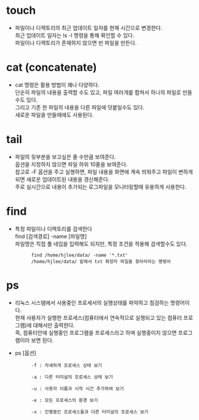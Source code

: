 # touch
- 파일이나 디렉토리의 최근 업데이트 일자를 현재 시간으로 변경한다.<br>
최근 업데이트 일자는 ls -l 명령을 통해 확인할 수 있다.<br>
파일이나 디렉토리가 존재하지 않으면 빈 파일을 만든다.


# cat (concatenate)
- cat 명령은 활용 방법이 꽤나 다양하다.<br>
단순히 파일의 내용을 출력할 수도 있고, 파일 여러개를 합쳐서 하나의 파일로 만들 수도 있다.<br>
그리고 기존 한 파일의 내용을 다른 파일에 덧붙일수도 있다.<br>
새로운 파일을 만들때에도 사용된다.



# tail
- 파일의 뒷부분을 보고싶은 줄 수만큼 보여준다.<br>
옵션을 지정하지 않으면 파일 하위 10줄을 보여준다.<br>
참고로 -F 옵션을 주고 실행하면, 파일 내용을 화면에 계속 띄워주고 파일이 변하게되면 새로운 업데이트된 내용을 갱신해준다.<br>
주로 실시간으로 내용이 추가되는 로그파일을 모니터링할때 유용하게 사용한다.


# find
- 특정 파일이나 디렉토리를 검색한다<br>
find [검색경로] -name [파일명]<br>
파일명은 직접 풀 네임을 입력해도 되지만, 특정 조건을 적용해 검색할수도 있다.


            find /home/hjlee/data/ -name '*.txt'
            /home/hjlee/data/ 밑에서 txt 확장자 파일을 찾아라라는 명령어



# ps
- 리눅스 시스템에서 사용중인 프로세서의 실행상태를 파악하고 점검하는 명령어이다.<br>
현재 사용자가 실행한 프로세스(컴퓨터에서 연속적으로 실행되고 있는 컴퓨터 프로그램)에 대해서만 출력한다.<br>
즉, 컴퓨터안에 실행중인 프로그램을 프로세스라고 하며 실행중이지 않으면 프로그램이라 보면 된다.

- ps [옵션]


            -f : 자세하게 프로세스 상태 보기
            
            -a : 다른 터미널의 프로세스 상태 보기
            
            -u : 사용자 이름과 시작 시간 추가하여 보기
            
            -e : 모든 프로세스의 환경 보기
            
            -x : 진행중인 프로세스들과 다른 터미널의 프로세스 보기

